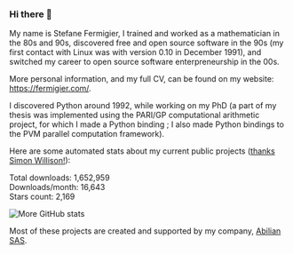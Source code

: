 ### Hi there 👋

My name is Stefane Fermigier, I trained and worked as a mathematician in the 80s and 90s, discovered free and open source software in the 90s (my first contact with Linux was with version 0.10 in December 1991), and switched my career to open source software enterpreneurship in the 00s.

More personal information, and my full CV, can be found on my website: <https://fermigier.com/>.

I discovered Python around 1992, while working on my PhD (a part of my thesis was implemented using the PARI/GP computational arithmetic project, for which I made a Python binding ; I also made Python bindings to the PVM parallel computation framework).

Here are some automated stats about my current public projects
([thanks Simon Willison!][sw-post]):

<!--marker-->
Total downloads: 1,652,959<br>
Downloads/month: 16,643<br>
Stars count: 2,169
<!--end-->


![More GitHub stats](https://github-readme-stats.vercel.app/api?username=sfermigier&show_icons=true)


Most of these projects are created and supported by my company, [Abilian SAS](https://abilian.com/).

[sw-post]: https://simonwillison.net/2020/Jul/10/self-updating-profile-readme/